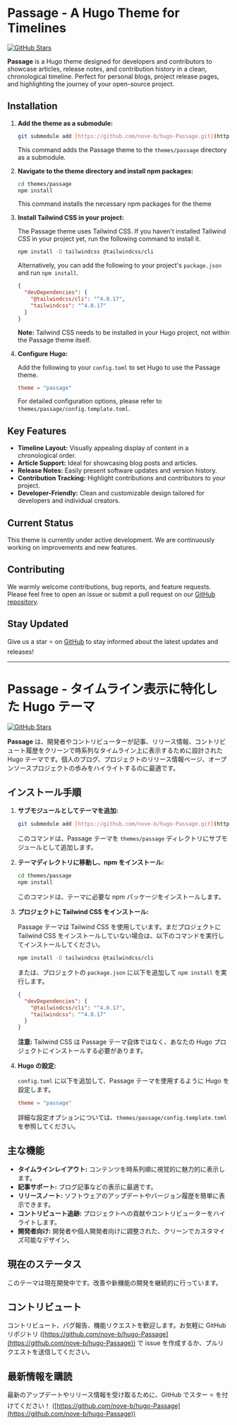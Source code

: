# Passage - A Hugo Theme for Timelines

[![GitHub Stars](https://img.shields.io/github/stars/nove-b/hugo-Passage)](https://github.com/nove-b/hugo-Passage)

**Passage** is a Hugo theme designed for developers and contributors to showcase articles, release notes, and contribution history in a clean, chronological timeline. Perfect for personal blogs, project release pages, and highlighting the journey of your open-source project.

## Installation

1.  **Add the theme as a submodule:**

    ```bash
    git submodule add [https://github.com/nove-b/hugo-Passage.git](https://github.com/nove-b/hugo-Passage.git) themes/passage
    ```

    This command adds the Passage theme to the `themes/passage` directory as a submodule.

2.  **Navigate to the theme directory and install npm packages:**

    ```bash
    cd themes/passage
    npm install
    ```

    This command installs the necessary npm packages for the theme

3.  **Install Tailwind CSS in your project:**

    The Passage theme uses Tailwind CSS. If you haven't installed Tailwind CSS in your project yet, run the following command to install it.

    ```bash
    npm install -D tailwindcss @tailwindcss/cli
    ```

    Alternatively, you can add the following to your project's `package.json` and run `npm install`.

    ```json
    {
      "devDependencies": {
        "@tailwindcss/cli": "^4.0.17",
        "tailwindcss": "^4.0.17"
      }
    }
    ```

    **Note:** Tailwind CSS needs to be installed in your Hugo project, not within the Passage theme itself.

4.  **Configure Hugo:**

    Add the following to your `config.toml` to set Hugo to use the Passage theme.

    ```toml
    theme = "passage"
    ```

    For detailed configuration options, please refer to `themes/passage/config.template.toml`.

## Key Features

* **Timeline Layout:** Visually appealing display of content in a chronological order.
* **Article Support:** Ideal for showcasing blog posts and articles.
* **Release Notes:** Easily present software updates and version history.
* **Contribution Tracking:** Highlight contributions and contributors to your project.
* **Developer-Friendly:** Clean and customizable design tailored for developers and individual creators.

## Current Status

This theme is currently under active development. We are continuously working on improvements and new features.

## Contributing

We warmly welcome contributions, bug reports, and feature requests. Please feel free to open an issue or submit a pull request on our [GitHub repository](https://github.com/nove-b/hugo-Passage).

## Stay Updated

Give us a star ⭐ on [GitHub](https://github.com/nove-b/hugo-Passage) to stay informed about the latest updates and releases!

---

# Passage - タイムライン表示に特化した Hugo テーマ

[![GitHub Stars](https://img.shields.io/github/stars/nove-b/hugo-Passage)](https://github.com/nove-b/hugo-Passage)

**Passage** は、開発者やコントリビューターが記事、リリース情報、コントリビュート履歴をクリーンで時系列なタイムライン上に表示するために設計された Hugo テーマです。個人のブログ、プロジェクトのリリース情報ページ、オープンソースプロジェクトの歩みをハイライトするのに最適です。

## インストール手順

1.  **サブモジュールとしてテーマを追加:**

    ```bash
    git submodule add [https://github.com/nove-b/hugo-Passage.git](https://github.com/nove-b/hugo-Passage.git) themes/passage
    ```

    このコマンドは、Passage テーマを `themes/passage` ディレクトリにサブモジュールとして追加します。

2.  **テーマディレクトリに移動し、npm をインストール:**

    ```bash
    cd themes/passage
    npm install
    ```

    このコマンドは、テーマに必要な npm パッケージをインストールします。

3.  **プロジェクトに Tailwind CSS をインストール:**

    Passage テーマは Tailwind CSS を使用しています。まだプロジェクトに Tailwind CSS をインストールしていない場合は、以下のコマンドを実行してインストールしてください。

    ```bash
    npm install -D tailwindcss @tailwindcss/cli
    ```

    または、プロジェクトの `package.json` に以下を追加して `npm install` を実行します。

    ```json
    {
      "devDependencies": {
        "@tailwindcss/cli": "^4.0.17",
        "tailwindcss": "^4.0.17"
      }
    }
    ```

    **注意:** Tailwind CSS は Passage テーマ自体ではなく、あなたの Hugo プロジェクトにインストールする必要があります。

4.  **Hugo の設定:**

    `config.toml` に以下を追加して、Passage テーマを使用するように Hugo を設定します。

    ```toml
    theme = "passage"
    ```

    詳細な設定オプションについては、`themes/passage/config.template.toml` を参照してください。

## 主な機能

* **タイムラインレイアウト:** コンテンツを時系列順に視覚的に魅力的に表示します。
* **記事サポート:** ブログ記事などの表示に最適です。
* **リリースノート:** ソフトウェアのアップデートやバージョン履歴を簡単に表示できます。
* **コントリビュート追跡:** プロジェクトへの貢献やコントリビューターをハイライトします。
* **開発者向け:** 開発者や個人開発者向けに調整された、クリーンでカスタマイズ可能なデザイン。

## 現在のステータス

このテーマは現在開発中です。改善や新機能の開発を継続的に行っています。

## コントリビュート

コントリビュート、バグ報告、機能リクエストを歓迎します。お気軽に GitHub リポジトリ ([https://github.com/nove-b/hugo-Passage](https://github.com/nove-b/hugo-Passage)) で issue を作成するか、プルリクエストを送信してください。

## 最新情報を購読

最新のアップデートやリリース情報を受け取るために、GitHub でスター ⭐ を付けてください！ ([https://github.com/nove-b/hugo-Passage](https://github.com/nove-b/hugo-Passage))
